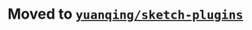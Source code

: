 # Moved to [`yuanqing/sketch-plugins`](https://github.com/yuanqing/sketch-plugins/tree/master/packages/sketch-sort-layer-list)
